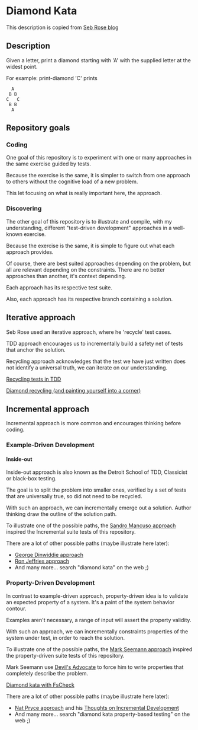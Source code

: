 # Diamond Kata

This description is copied from [Seb Rose blog](http://claysnow.co.uk/recycling-tests-in-tdd/)

## Description

Given a letter, print a diamond starting with 'A' with the supplied letter at the widest point.

For example: print-diamond 'C' prints

``` text
  A
 B B
C   C
 B B
  A
```

## Repository goals

### Coding

One goal of this repository is to experiment with one or many approaches in the same exercise guided by tests.

Because the exercise is the same, it is simpler to switch from one approach to others without the cognitive load of a
new problem.

This let focusing on what is really important here, the approach.

### Discovering

The other goal of this repository is to illustrate and compile, with my understanding, different "test-driven
development" approaches in a well-known exercise.

Because the exercise is the same, it is simple to figure out what each approach provides.

Of course, there are best suited approaches depending on the problem, but all are relevant depending on the constraints.
There are no better approaches than another, it's context depending.

Each approach has its respective test suite.

Also, each approach has its respective branch containing a solution.

## Iterative approach

Seb Rose used an iterative approach, where he 'recycle' test cases.

TDD approach encourages us to incrementally build a safety net of tests that anchor the solution.

Recycling approach acknowledges that the test we have just written does not identify a universal truth, we can iterate
on our understanding.

[Recycling tests in TDD](http://claysnow.co.uk/recycling-tests-in-tdd)

[Diamond recycling (and painting yourself into a corner)](http://claysnow.co.uk/diamond-recycling-and-painting-yourself-into-a-corner)

## Incremental approach

Incremental approach is more common and encourages thinking before coding.

### Example-Driven Development

#### Inside-out

Inside-out approach is also known as the Detroit School of TDD, Classicist or black-box testing.

The goal is to split the problem into smaller ones, verified by a set of tests that are universally true, so did not
need to be recycled.

With such an approach, we can incrementally emerge out a solution. Author thinking draw the outline of the solution
path.

To illustrate one of the possible paths, the [Sandro Mancuso approach](https://github.com/sandromancuso/diamond_kata)
inspired the Incremental suite tests of this repository.

There are a lot of other possible paths (maybe illustrate here later):

- [George Dinwiddie approach](https://blog.gdinwiddie.com/2014/11/30/another-approach-to-the-diamond-kata)
- [Ron Jeffries approach](https://ronjeffries.com/articles/tdd-diamond)
- And many more... search "diamond kata" on the web ;)

### Property-Driven Development

In contrast to example-driven approach, property-driven idea is to validate an expected property of a system. It's a
paint of the system behavior contour.

Examples aren't necessary, a range of input will assert the property validity.

With such an approach, we can incrementally constraints properties of the system under test, in order to reach the
solution.

To illustrate one of the possible paths, the [Mark Seemann approach](https://github.com/ploeh/DiamondFsCheck)
inspired the property-driven suite tests of this repository.

Mark Seemann use [Devil's Advocate](https://blog.ploeh.dk/2019/10/07/devils-advocate) to force him to write properties
that completely describe the problem.

[Diamond kata with FsCheck](https://blog.ploeh.dk/2015/01/10/diamond-kata-with-fscheck)

There are a lot of other possible paths (maybe illustrate here later):

- [Nat Pryce approach](http://natpryce.com/articles/000807.html) and his [Thoughts on Incremental Development](http://natpryce.com/articles/000809.html)
- And many more... search "diamond kata property-based testing" on the web ;)
